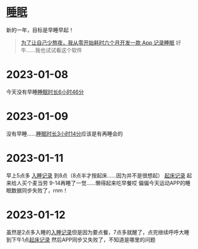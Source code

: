 # [睡眠](https://github.com/noteMay/blog/issues/7)

新的一年，目标是早睡早起！

> [为了让自己少熬夜，我从零开始耗时六个月开发一款 App 记录睡眠](https://sspai.com/post/75467)
好牛……我也试试看这个软件

# 2023-01-08

今天没有早睡[睡眠时长6小时46分](https://9852.ru/images/2023/01/08/IMG_20230108_134019.jpg)

# 2023-01-09

没有早睡……[睡眠时长3小时14分](https://9852.ru/images/2023/01/14/IMG_20230110_032539.jpg)应该是有再睡会的

# 2023-01-11

早上5点多 [入睡记录](https://github.com/noteMay/sleep/issues/1#issuecomment-1377926923) 到8点（8点半才按起床……因为并不是很想起） [起床记录](https://github.com/noteMay/getup/issues/1#issuecomment-1378076807) 
起来给人买个麦当劳
9-14再睡了一觉……懒得起来吃早餐哎
偏偏今天运动APP的睡眠数据同步失败了，rnm！

# 2023-01-12

虽然是2点多入睡的[入睡记录](https://github.com/noteMay/sleep/issues/1#issuecomment-1379323734)但是因为要点餐，7点多就醒了，点完继续呼呼大睡到下午1点[起床记录](https://github.com/noteMay/getup/issues/1#issuecomment-1379817955)
然后APP同步又失败了，不知道是哪里的问题